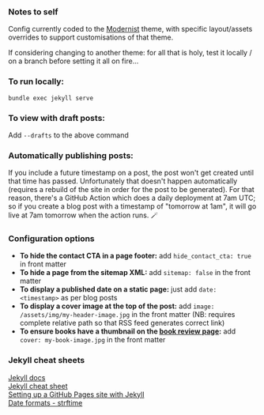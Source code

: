 ### Notes to self

Config currently coded to the [Modernist](https://github.com/pages-themes/modernist) theme, with specific layout/assets overrides to support customisations of that theme.

If considering changing to another theme: for all that is holy, test it locally / on a branch before setting it all on fire...

### To run locally:

`bundle exec jekyll serve`

### To view with draft posts:

Add `--drafts` to the above command

### Automatically publishing posts:

If you include a future timestamp on a post, the post won't get created until that time has passed. Unfortunately that doesn't happen automatically (requires a rebuild of the site in order for the post to be generated). For that reason, there's a GitHub Action which does a daily deployment at 7am UTC; so if you create a blog post with a timestamp of "tomorrow at 1am", it will go live at 7am tomorrow when the action runs. 🪄

### Configuration options

* **To hide the contact CTA in a page footer:** add `hide_contact_cta: true` in front matter
* **To hide a page from the sitemap XML:** add `sitemap: false` in the front matter
* **To display a published date on a static page:** just add `date: <timestamp>` as per blog posts
* **To display a cover image at the top of the post:** add `image: /assets/img/my-header-image.jpg` in the front matter (NB: requires complete relative path so that RSS feed generates correct link)
* **To ensure books have a thumbnail on the [book review page](https://mojovation.co.uk/books):** add `cover: my-book-image.jpg` in the front matter

### Jekyll cheat sheets

[Jekyll docs](https://jekyllrb.com/docs/)  
[Jekyll cheat sheet](https://devhints.io/jekyll)  
[Setting up a GitHub Pages site with Jekyll](https://docs.github.com/en/pages/setting-up-a-github-pages-site-with-jekyll)  
[Date formats - strftime](http://www.strfti.me/)
